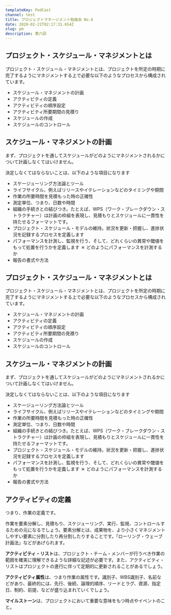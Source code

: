 ```yaml
---
templateKey: PodCast
channel: test
title: プロジェクトマネージメント勉強会 No.6
date: 2020-02-21T02:17:31.654Z
slug: pm
description: 第六回
---
```

## プロジェクト・スケジュール・マネジメントとは

プロジェクト・スケジュール・マネジメントとは、プロジェクトを所定の時期に完了するようにマネジメントする上で必要な以下のようなプロセスから構成されています。

* スケジュール・マネジメントの計画
* アクティビティの定義
* アクティビティの順序設定
* アクティビティ所要期間の見積り
* スケジュールの作成
* スケジュールのコントロール

## スケジュール・マネジメントの計画

まず、プロジェクトを通してスケジュールがどのようにマネジメントされるかについて計画しなくてはいけません。

決定しなくてはならないことは、以下のような項目になります

* スケージューリング方法論とツール
* ライフサイクル、例えばリリースやイテレーションなどのタイミングや期間
* 作業の所要時間を見積もった時の正確性
* 測定単位、つまり、日数や時間
* 組織の手続きとの結びつき。たとえば、WPS（ワーク・ブレークダウン・ストラクチャー）は計画の枠組を表現し、見積もりとスケジュールに一貫性を持たせるフォーマットです。
* プロジェクト・スケジュール・モデルの維持。状況を更新・把握し、進捗状況を記録するプロセスを定義します
* パフォーマンスを計測し、監視を行う、そして、どれくらいの異常や閾値をもって処置を行うかを定義します ＊ どのようにパフォーマンスを計測するか
* 報告の書式や方法

## プロジェクト・スケジュール・マネジメントとは

プロジェクト・スケジュール・マネジメントとは、プロジェクトを所定の時期に完了するようにマネジメントする上で必要な以下のようなプロセスから構成されています。

* スケジュール・マネジメントの計画
* アクティビティの定義
* アクティビティの順序設定
* アクティビティ所要期間の見積り
* スケジュールの作成
* スケジュールのコントロール

## スケジュール・マネジメントの計画

まず、プロジェクトを通してスケジュールがどのようにマネジメントされるかについて計画しなくてはいけません。

決定しなくてはならないことは、以下のような項目になります

* スケージューリング方法論とツール
* ライフサイクル、例えばリリースやイテレーションなどのタイミングや期間
* 作業の所要時間を見積もった時の正確性
* 測定単位、つまり、日数や時間
* 組織の手続きとの結びつき。たとえば、WPS（ワーク・ブレークダウン・ストラクチャー）は計画の枠組を表現し、見積もりとスケジュールに一貫性を持たせるフォーマットです。
* プロジェクト・スケジュール・モデルの維持。状況を更新・把握し、進捗状況を記録するプロセスを定義します
* パフォーマンスを計測し、監視を行う、そして、どれくらいの異常や閾値をもって処置を行うかを定義します ＊ どのようにパフォーマンスを計測するか
* 報告の書式や方法

## アクティビティの定義

つまり、作業の定義です。

作業を要素分解し、見積もり、スケジューリング、実行、監視、コントロールするための元になるでしょう。要素分解とは、成果物を、より小さくマネジメントしやすい要素に分割したり再分割したりすることです。「ローリング・ウェーブ計画法」などがあげられます。

**アクティビティ・リスト**は、プロジェクト・チーム・メンバーが行うべき作業の範囲を確実に理解できるような詳細な記述が必要です。また、アクティビティ・リストはプロジェクトの進行に伴って定期的に更新されることがあるでしょう。

**アクティビティ属性**は、つまり作業の属性です。識別子、WBS識別子、名前などがあり、最終的には、先行、後続、論理的順序、リードとラグ、資源、指定日、制約、前提、などが盛り込まれていくでしょう。

**マイルストーン**は、プロジェクトにおいて重要な意味をもつ時点やイベントのこと。
